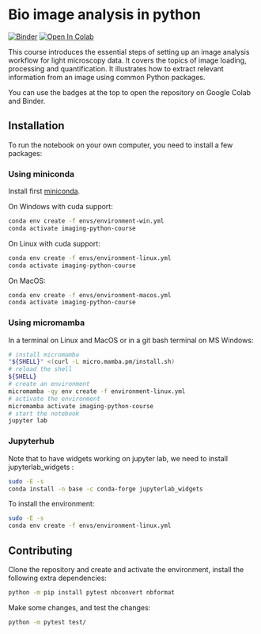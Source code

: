 # Bio image analysis in python
[![Binder](https://mybinder.org/badge_logo.svg)](https://github.com/MRC-LMB-Light-Microscopy-Facility/introduction-to-python-bioimage-analysis/HEAD)
[![Open In Colab](https://colab.research.google.com/assets/colab-badge.svg)](https://github.com/MRC-LMB-Light-Microscopy-Facility/introduction-to-python-bioimage-analysis)

This course introduces the essential steps of setting up an image analysis workflow for light microscopy data. It covers the topics of image loading, processing and quantification. It illustrates how to extract relevant information from an image using common Python packages.


You can use the badges at the top to open the repository on Google Colab and Binder.


## Installation

To run the notebook on your own computer, you need to install a few packages:

### Using miniconda
Install first [miniconda](https://docs.anaconda.com/free/miniconda/miniconda-install/).

On Windows with cuda support:
```bash
conda env create -f envs/environment-win.yml
conda activate imaging-python-course
```

On Linux with cuda support:
```bash
conda env create -f envs/environment-linux.yml
conda activate imaging-python-course
```

On MacOS:
```bash
conda env create -f envs/environment-macos.yml
conda activate imaging-python-course
```

### Using micromamba
In a terminal on Linux and MacOS or in a git bash terminal on MS Windows:

```bash
# install micromamba
"${SHELL}" <(curl -L micro.mamba.pm/install.sh)
# reload the shell
${SHELL}
# create an environment
micromamba -qy env create -f environment-linux.yml
# activate the environment 
micromamba activate imaging-python-course
# start the notebook
jupyter lab 
```

### Jupyterhub

Note that to have widgets working on jupyter lab, we need to install jupyterlab_widgets :

```bash
sudo -E -s
conda install -n base -c conda-forge jupyterlab_widgets
```

To install the environment:
```bash
sudo -E -s
conda env create -f envs/environment-linux.yml
```


## Contributing

Clone the repository and create and activate the environment, install the following extra dependencies:
```bash
python -m pip install pytest nbconvert nbformat
```
Make some changes, and test the changes:
```bash
python -m pytest test/
```
